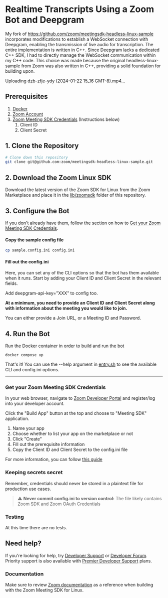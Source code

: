 # Realtime Transcripts Using a Zoom Bot and Deepgram

My fork of https://github.com/zoom/meetingsdk-headless-linux-sample incorporates modifications to establish a WebSocket connection with Deepgram, enabling the transmission of live audio for transcription. The entire implementation is written in C++. Since Deepgram lacks a dedicated C++ SDK, I had to directly manage the WebSocket communication within my C++ code. This choice was made because the original headless-linux-sample from Zoom was also written in C++, providing a solid foundation for building upon.



Uploading dzb-zfje-ydy (2024-01-22 15_16 GMT-8).mp4…




## Prerequisites

1. [Docker](https://www.docker.com/)
1. [Zoom Account](https://support.zoom.us/hc/en-us/articles/207278726-Plan-Types-)
1. [Zoom Meeting SDK Credentials](#config:-sdk-credentials) (Instructions below)
    1. Client ID
    1. Client Secret

## 1. Clone the Repository

```bash
# Clone down this repository
git clone git@github.com:zoom/meetingsdk-headless-linux-sample.git
```

## 2. Download the Zoom Linux SDK

Download the latest version of the Zoom SDK for Linux from the Zoom Marketplace and place it in
the [lib/zoomsdk](lib/zoomsdk) folder of this repository.

## 3. Configure the Bot

If you don't already have them, follow the section on how
to [Get your Zoom Meeting SDK Credentials](#get-your-zoom-meeting-sdk-credentials).


#### Copy the sample config file

```bash
cp sample.config.ini config.ini
```

#### Fill out the config.ini

Here, you can set any of the CLI options so that the bot has them available when it runs. Start by adding your Client ID and Client Secret in the relevant fields.

Add deepgram-api-key="XXX" to config too.

**At a minimum, you need to provide an Client ID and Client Secret along with information about the meeting you would like to join.**

You can either provide a Join URL, or a Meeting ID and Password.

## 4. Run the Bot

Run the Docker container in order to build and run the bot

```shell
docker compose up
```

That's it! You can use the --help argument in [entry.sh](bin/entry.sh) to see the available CLI and config.ini options.
___
### Get your Zoom Meeting SDK Credentials

In your web browser, navigate to [Zoom Developer Portal](https://developers.zoom.us/) and register/log into your
developer account.

Click the "Build App" button at the top and choose to "Meeting SDK" application.

1. Name your app
2. Choose whether to list your app on the marketplace or not
3. Click "Create"
4. Fill out the prerequisite information
5. Copy the Client ID and Client Secret to the config.ini file

For more information, you can follow [this guide](https://developers.zoom.us/docs/meeting-sdk/developer-accounts/)

### Keeping secrets secret

Remember, credentials should never be stored in a plaintext file for production use cases.

> :warning: **Never commit config.ini to version control:** The file likely contains Zoom SDK and Zoom OAuth
> Credentials

### Testing

At this time there are no tests.

## Need help?

If you're looking for help, try [Developer Support](https://devsupport.zoom.us) or
[Developer Forum](https://devforum.zoom.us). Priority support is also available
with [Premier Developer Support](https://zoom.us/docs/en-us/developer-support-plans.html) plans.

### Documentation

Make sure to review [Zoom documentation](https://developers.zoom.us/docs/meeting-sdk/linux/) as a reference when building
with the Zoom Meeting SDK for Linux.
